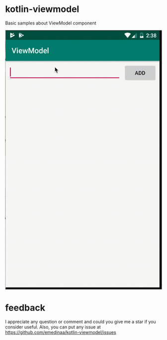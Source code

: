# kotlin-viewmodel
Basic samples about ViewModel component

<img src="./android_view_model.gif?raw=true" with="320">


# feedback

I appreciate any question or comment and could you give me a star if you consider useful. Also, you can put any issue at https://github.com/emedinaa/kotlin-viewmodel/issues

